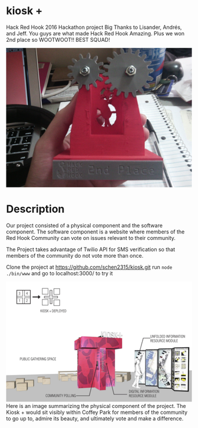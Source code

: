 # kiosk +
Hack Red Hook 2016 Hackathon project
Big Thanks to Lisander, Andrés, and Jeff. 
You guys are what made Hack Red Hook Amazing.
Plus we won 2nd place so WOOTWOOT!!
BEST SQUAD!

![alt text](public/img/HackRedHook20162ndplaceTrophy.jpg "Hack Red Hook 2016 2nd Place Tropy")

# Description
Our project consisted of a physical component and the software component.
The software component is a website where members of the Red Hook Community can 
vote on issues relevant to their community. 

The Project takes advantage of Twilio API for SMS verification so that 
members of the community do not vote more than once. 

Clone the project at https://github.com/schen2315/kiosk.git
run `node ./bin/www` and go to localhost:3000/
to try it 


![alt text](public/img/RHH_kioskplus-page-009.jpg "")
Here is an image summarizing the physical component of the project. 
The Kiosk + would sit visibly within Coffey Park for members of the
community to go up to, admire its beauty, and ultimately vote and make a 
difference.
